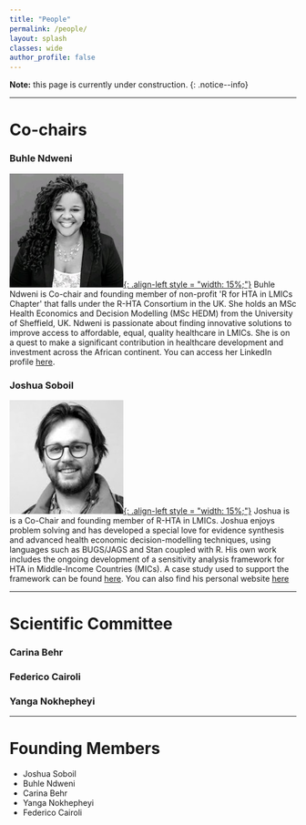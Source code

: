 ```yaml
---
title: "People"
permalink: /people/
layout: splash
classes: wide
author_profile: false
---
```

**Note:** this page is currently under construction.
{: .notice--info}

---

# Co-chairs

### Buhle Ndweni
[![styled-image](/assets/images/bNdweni.jpeg "Buhle Ndweni, MSc"){: .align-left style = "width: 15%;"}](/assets/images/bNdweni.jpeg "Buhle Ndweni, MSc")
Buhle Ndweni is Co-chair and founding member of non-profit 'R for HTA in LMICs Chapter' that falls under the R-HTA Consortium in the UK. She holds an MSc Health Economics and Decision Modelling (MSc HEDM) from the University of Sheffield, UK.
Ndweni is passionate about finding innovative solutions to improve access to affordable, equal, quality healthcare in LMICs. She is on a quest to make a significant contribution in healthcare development and investment across the African continent. You can access her LinkedIn profile [here](https://www.linkedin.com/in/buhle-n-04a5661a/).

### Joshua Soboil
[![styled-image](/assets/images/jSoboil.jpeg "Joshua Soboil, MPH"){: .align-left style = "width: 15%;"}](/assets/images/jSoboil.jpeg "Joshua Soboil, MPH")
Joshua is is a Co-Chair and founding member of R-HTA in LMICs. Joshua enjoys problem solving and has developed a special love for evidence synthesis and advanced health economic decision-modelling techniques, using languages such as BUGS/JAGS and Stan coupled with R.
His own work includes the ongoing development of a sensitivity analysis framework for HTA in Middle-Income Countries (MICs). A case study used to support the framework can be found [here](https://github.com/jSoboil/Dissertation). You can also find his personal website [here](https://jsoboil.github.io/)

---

# Scientific Committee

### Carina Behr
### Federico Cairoli
### Yanga Nokhepheyi

---

# Founding Members
- Joshua Soboil
- Buhle Ndweni
- Carina Behr
- Yanga Nokhepheyi
- Federico Cairoli